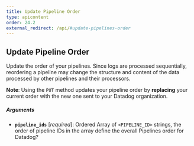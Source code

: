 ```yaml
---
title: Update Pipeline Order
type: apicontent
order: 24.2
external_redirect: /api/#update-pipelines-order
---
```


## Update Pipeline Order

Update the order of your pipelines. Since logs are processed sequentially, reordering a pipeline may change the structure and content of the data processed by other pipelines and their processors.

**Note**: Using the `PUT` method updates your pipeline order by **replacing** your current order with the new one sent to your Datadog organization.

##### Arguments

* **`pipeline_ids`** [*required*]:
    Ordered Array of `<PIPELINE_ID>` strings, the order of pipeline IDs in the array define the overall Pipelines order for Datadog?
